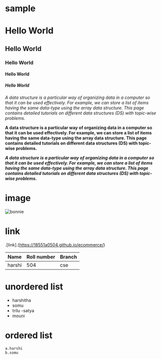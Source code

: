 # sample
# Hello World
## Hello World
### Hello World
#### Hello World
##### Hello World

*A data structure is a particular way of organizing data in a computer so that it can be used effectively. For example, we can store a list of items having the same data-type using the array data structure. This page contains detailed tutorials on different data structures (DS) with topic-wise problems.*

**A data structure is a particular way of organizing data in a computer so that it can be used effectively. For example, we can store a list of items having the same data-type using the array data structure. This page contains detailed tutorials on different data structures (DS) with topic-wise problems.**

***A data structure is a particular way of organizing data in a computer so that it can be used effectively. For example, we can store a list of items having the same data-type using the array data structure. This page contains detailed tutorials on different data structures (DS) with topic-wise problems.***


# image
![bonnie](https://i.pinimg.com/564x/4e/49/53/4e495351b422cee640d55221be6c94ec.jpg)

# link
.[link].(https://18551a0504.github.io/ecommerce/)

|  Name  |  Roll number |  Branch  |
|---------|-----------|--------|
|  harshi  | 504 | cse |


# unordered list
- harshitha
- somu
- trilu
-satya
- mouni

# ordered list
    a.harshi
    b.somu

